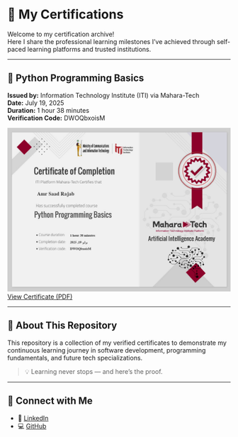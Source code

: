 #  🏅  My Certifications

Welcome to my certification archive!  
Here I share the professional learning milestones I’ve achieved through self-paced learning platforms and trusted institutions.

---

## 📜 Python Programming Basics  
**Issued by:** Information Technology Institute (ITI) via Mahara-Tech  
**Date:** July 19, 2025  
**Duration:** 1 hour 38 minutes  
**Verification Code:** DWOQbxoisM

![Python Certificate - ITI](https://github.com/Amr4924/My-Certifications/blob/main/Course_Certificate.jpg?raw=true)  
[View Certificate (PDF)](https://github.com/Amr4924/My-Certifications/blob/main/Course_Certificate_En.pdf)

---

## 🔗 About This Repository

This repository is a collection of my verified certificates to demonstrate my continuous learning journey in software development, programming fundamentals, and future tech specializations.

> 💡 Learning never stops — and here’s the proof.

---

## 📢 Connect with Me

- 💼 [LinkedIn](https://www.linkedin.com/in/amr-sa3dwy-53a51a343)
- 💻 [GitHub](https://github.com/Amr4924)

